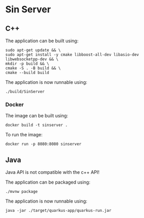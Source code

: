 # Sin Server

## C++

The application can be built using:

```shell script
sudo apt-get update && \
sudo apt-get install -y cmake libboost-all-dev libasio-dev libwebsocketpp-dev && \
mkdir -p build && \
cmake -S . -B build && \
cmake --build build
```

The application is now runnable using:

```shell script
./build/SinServer
```

### Docker

The image can be built using:

```shell script
docker build -t sinserver .
```

To run the image:

```shell script
docker run -p 8080:8080 sinserver
```


## Java

Java API is not compatible with the c++ API!

The application can be packaged using:

```shell script
./mvnw package
```

The application is now runnable using:

```shell script
java -jar ./target/quarkus-app/quarkus-run.jar
```
